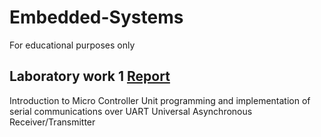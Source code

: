 # Embedded-Systems
For educational purposes only 

## Laboratory work 1 [Report](https://github.com/bircumaxim/embedded-systems/blob/master/Lab1/report/report.pdf)
 Introduction to Micro Controller Unit programming and implementation of serial communications over UART Universal Asynchronous Receiver/Transmitter
